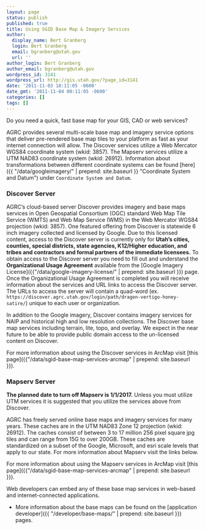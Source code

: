 ```yaml
---
layout: page
status: publish
published: true
title: Using SGID Base Map & Imagery Services
author:
  display_name: Bert Granberg
  login: Bert Granberg
  email: bgranberg@utah.gov
  url: ''
author_login: Bert Granberg
author_email: bgranberg@utah.gov
wordpress_id: 3141
wordpress_url: http://gis.utah.gov/?page_id=3141
date: '2011-11-03 18:11:05 -0600'
date_gmt: '2011-11-04 00:11:05 -0600'
categories: []
tags: []
---
```

Do you need a quick, fast base map for your GIS, CAD or web services?

AGRC provides several multi-scale base map and imagery service options that deliver pre-rendered base map tiles to your platform as fast as your internet connection will allow. The Discover services utilize a Web Mercator WGS84 coordinate system (wkid: 3857). The Mapserv services utilize a UTM NAD83 coordinate system (wkid: 26912). Information about transformations between different coordinate systems can be found [here]({{ "/data/googleimagery/" | prepend: site.baseurl }} "Coordinate System and Datum") under `Coordinate System and Datum`.  
### Discover Server
AGRC’s cloud-based server Discover provides imagery and base maps services in Open Geospatial Consortium (OGC) standard Web Map Tile Service (WMTS) and Web Map Service (WMS) in the Web Mercator WGS84 projection (wkid: 3857). One featured offering from Discover is statewide 6 inch imagery collected and licensed by Google. Due to this licensed content, access to the Discover server is currently only for **Utah’s cities, counties, special districts, state agencies, K12/Higher education, and tribes and contractors and formal partners of the immediate licensees.** To obtain access to the Discover server you need to fill out and understand the **Organizational Usage Agreement** available from the [Google Imagery License]({{"/data/google-imagery-license/" | prepend: site.baseurl }}) page. Once the Organizational Usage Agreement is completed you will receive information about the services and URL links to access the Discover server. The URLs to access the server will contain a quad-word (ex. `https://discover.agrc.utah.gov/login/path/dragon-vertigo-honey-satire/`) unique to each user or organization.

In addition to the Google imagery, Discover contains imagery services for NAIP and historical high and low resolution collections. The Discover base map services including terrain, lite, topo, and overlay. We expect in the near future to be able to provide public domain access to the un-licensed content on Discover.

For more information about using the Discover services in ArcMap visit [this page]({{"/data/sgid-base-map-services-arcmap" | prepend: site.baseurl }}).  
### Mapserv Server
**The planned date to turn off Mapserv is 1/1/2017.** Unless you must utilize UTM services it is suggested that you utilize the services above from Discover.

AGRC has freely served online base maps and imagery services for many years. These caches are in the UTM NAD83 Zone 12 projection (wkid: 26912). The caches consist of between 3 to 17 million 256 pixel square jpg tiles and can range from 15G to over 200GB. These caches are standardized on a subset of the Google, Microsoft, and esri scale levels that apply to our state. For more information about Mapserv visit the links below.

For more information about using the Mapserv services in ArcMap visit [this page]({{"/data/sgid-base-map-services-arcmap" | prepend: site.baseurl }}).

Web developers can embed any of these base map services in web-based and internet-connected applications.

- More information about the base maps can be found on the [application developer]({{ "/developer/base-maps/" | prepend: site.baseurl }}) pages.

